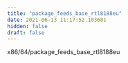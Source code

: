```yaml
---
title: "package_feeds_base_rtl8188eu"
date: 2021-06-13 11:17:52.103681
hidden: false
draft: false
---
```


x86/64/package_feeds_base_rtl8188eu

